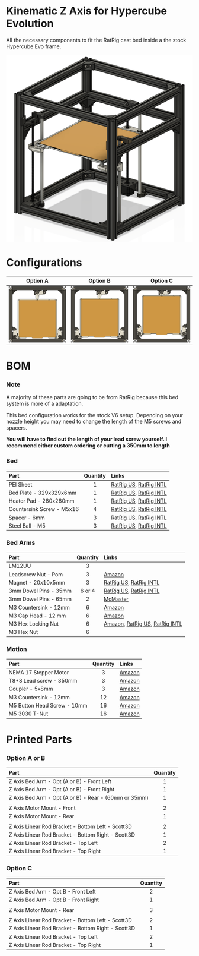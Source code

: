 # Kinematic Z Axis for Hypercube Evolution

All the necessary components to fit the RatRig cast bed inside a the stock Hypercube Evo frame.

<p align="center">
  <img align="center" src="Images/HEVO_KinematicZ.png" />
</p>

# Configurations

| Option A | Option B | Option C |
|  :----:  |  :----:  |  :----:  |
| <img src="Images/Bed_Opt_A.png"> | <img src="Images/Bed_Opt_B.png"> | <img src="Images/Bed_Opt_C.png"> |

# BOM
### Note
A majority of these parts are going to be from RatRig because this bed system is more of a adaptation. 

This bed configuration works for the stock V6 setup. Depending on your nozzle height you may need to change the length of the M5 screws and spacers.

**You will have to find out the length of your lead screw yourself. I recommend either custom ordering or cutting a 350mm to length**
### Bed
| Part                      | Quantity | Links |
| :---                      |  :----:  | :---  |
| PEI Sheet                 |     1    | [RatRig US](https://us.ratrig.com/catalog/product/view/id/1799/s/flexplate-pro-set-black-textured-pei-310-x-310-mm-double-sided/category/176/), [RatRig INTL](https://ratrig.com/catalog/product/view/id/1799/s/flexplate-pro-set-black-textured-pei-310-x-310-mm-double-sided/category/2/) |
| Bed Plate - 329x329x6mm   |     1    | [RatRig US](https://us.ratrig.com/bed-plate-cast-tooling-plate-pre-machined-multiple-sizes.html), [RatRig INTL](https://ratrig.com/bed-plate-cast-tooling-plate-pre-machined-multiple-sizes.html) |
| Heater Pad - 280x280mm    |     1    | [RatRig US](https://us.ratrig.com/keenovo-heater-pad-and-ssr-relays-multiple-sizes-configurations.html), [RatRig INTL](https://ratrig.com/keenovo-heater-pad-and-ssr-relays-multiple-sizes-configurations.html) |
| Countersink Screw - M5x16 |     4    | [RatRig US](https://us.ratrig.com/countersink-screw-m5-single-length-16mm.html), [RatRig INTL](https://ratrig.com/countersink-screw-m5-single-length-16mm.html) |
| Spacer - 6mm              |     3    | [RatRig US](https://us.ratrig.com/aluminium-spacer-6mm.html), [RatRig INTL](https://ratrig.com/aluminium-spacer-6mm.html) |
| Steel Ball - M5           |     3    | [RatRig US](https://us.ratrig.com/steel-ball-12mm-threaded-m5.html), [RatRig INTL](https://ratrig.com/steel-ball-12mm-threaded-m5.html) |

### Bed Arms

| Part                  | Quantity | Links |
| :---                  |  :----:  | :---  |
| LM12UU                |     3    | |
| Leadscrew Nut - Pom   |     3    | [Amazon](https://a.co/d/7AfcsfY) |
| Magnet - 20x10x5mm    |     3    | [RatRig US](https://us.ratrig.com/magnet-20-x-10-x-5mm-two-hole-m3-countersink-screws.html), [RatRig INTL](https://ratrig.com/magnet-20-x-10-x-5mm-two-hole-m3-countersink-screws.html) |
| 3mm Dowel Pins - 35mm |   6 or 4 | [RatRig US](https://us.ratrig.com/dowel-pin-3-0mm-x-35-0mm.html), [RatRig INTL](https://ratrig.com/dowel-pin-3-0mm-x-35-0mm.html)|
| 3mm Dowel Pins - 65mm |     2    | [McMaster](https://www.mcmaster.com/91585A495/) |
| M3 Countersink - 12mm |     6    | [Amazon](https://a.co/d/gf60rxQ) |
| M3 Cap Head - 12 mm   |     6    | [Amazon](https://a.co/d/0atVqlW) |
| M3 Hex Locking Nut    |     6    | [Amazon](https://a.co/d/0cLNHXG), [RatRig US](https://us.ratrig.com/hex-locking-nut-m3-black.html), [RatRig INTL](https://ratrig.com/hex-locking-nut-m3-black.html) |
| M3 Hex Nut            |     6    | |

### Motion

| Part                        | Quantity | Links |
| :---                        |  :----:  | :---  |
| NEMA 17 Stepper Motor       |     3    | [Amazon](https://a.co/d/fHqu4pj) |
| T8*8 Lead screw - 350mm     |     3    | [Amazon](https://a.co/d/1wLjaOY) |
| Coupler - 5x8mm             |     3    | [Amazon](https://a.co/d/5FWJcxl) |
| M3 Countersink - 12mm       |     12   | [Amazon](https://a.co/d/gf60rxQ) |
| M5 Button Head Screw - 10mm |     16   | [Amazon](https://a.co/d/6TOt8Vt) |
| M5 3030 T-Nut               |     16   | [Amazon](https://a.co/d/0dSIwOj) |


# Printed Parts

### Option A or B
| Part                                                  | Quantity |
| :---                                                  |  :----:  |
| Z Axis Bed Arm - Opt (A or B) - Front Left            |     1    |
| Z Axis Bed Arm - Opt (A or B) - Front Right           |     1    |
| Z Axis Bed Arm - Opt (A or B) - Rear - (60mm or 35mm) |     1    |
|||
| Z Axis Motor Mount - Front                            |     2    |
| Z Axis Motor Mount - Rear                             |     1    |
|||
| Z Axis Linear Rod Bracket - Bottom Left - Scott3D     |     2    |
| Z Axis Linear Rod Bracket - Bottom Right - Scott3D    |     1    |
| Z Axis Linear Rod Bracket - Top Left                  |     2    |
| Z Axis Linear Rod Bracket - Top Right                 |     1    |


### Option C
| Part                                               | Quantity |
| :---                                               |  :----:  |
| Z Axis Bed Arm - Opt B - Front Left                |     2    |
| Z Axis Bed Arm - Opt B - Front Right               |     1    |
|||
| Z Axis Motor Mount - Rear                          |     3    |
|||
| Z Axis Linear Rod Bracket - Bottom Left - Scott3D  |     2    |
| Z Axis Linear Rod Bracket - Bottom Right - Scott3D |     1    |
| Z Axis Linear Rod Bracket - Top Left               |     2    |
| Z Axis Linear Rod Bracket - Top Right              |     1    |